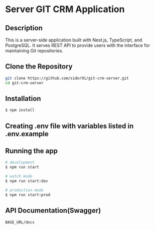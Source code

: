 # Server GIT CRM Application

## Description

This is a server-side application built with Nest.js, TypeScript, and PostgreSQL. It serves REST API to provide users with the interface for maintaining Git repositories.

## Clone the Repository

```bash
git clone https://github.com/sidor91/git-crm-server.git
cd git-crm-server
```

## Installation

```bash
$ npm install
```

## Сreating .env file with variables listed in .env.example

## Running the app

```bash
# development
$ npm run start

# watch mode
$ npm run start:dev

# production mode
$ npm run start:prod
```

## API Documentation(Swagger)

```bash
BASE_URL/docs
```
